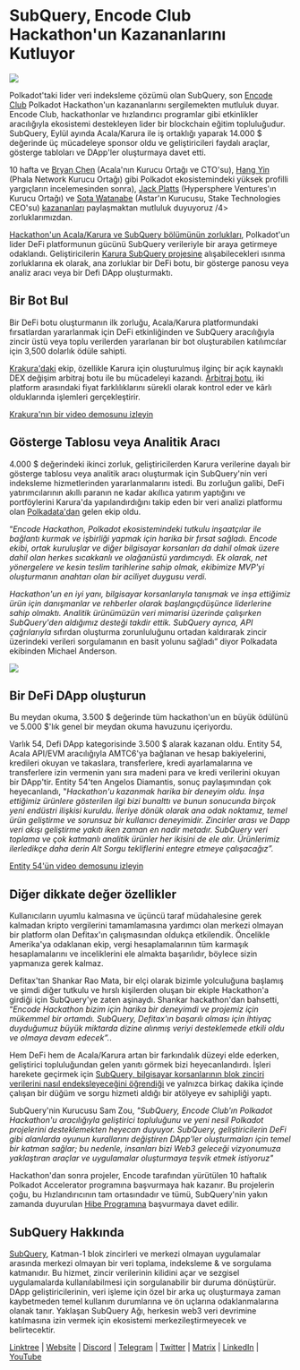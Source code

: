 # SubQuery, Encode Club Hackathon'un Kazananlarını Kutluyor

![](https://miro.medium.com/max/1400/1*KSv8qczywRPCEvWXeYiDNA.png)

Polkadot'taki lider veri indeksleme çözümü olan SubQuery, son [Encode Club](https://www.encode.club/) Polkadot Hackathon'un kazananlarını sergilemekten mutluluk duyar. Encode Club, hackathonlar ve hızlandırıcı programlar gibi etkinlikler aracılığıyla ekosistemi destekleyen lider bir blockchain eğitim topluluğudur. SubQuery, Eylül ayında Acala/Karura ile iş ortaklığı yaparak 14.000 $ değerinde üç mücadeleye sponsor oldu ve geliştiricileri faydalı araçlar, gösterge tabloları ve DApp'ler oluşturmaya davet etti.

10 hafta ve [Bryan Chen](https://twitter.com/XiliangChen) (Acala'nın Kurucu Ortağı ve CTO'su), [Hang Yin](https://twitter.com/bgmshana) (Phala Network Kurucu Ortağı) gibi Polkadot ekosistemindeki yüksek profilli yargıçların incelemesinden sonra), [Jack Platts](https://twitter.com/jackbplatts) (Hypersphere Ventures'ın Kurucu Ortağı) ve [Sota Watanabe](https://twitter.com/WatanabeSota) (Astar'ın Kurucusu, Stake Technologies CEO'su) [kazananları](https://medium.com/encode-club/polkadot-hack-finale-prizewinners-and-summary-931627c64d9) paylaşmaktan mutluluk duyuyoruz /4> zorluklarımızdan.

[Hackathon'un Acala/Karura ve SubQuery bölümünün zorlukları](https://medium.com/encode-club/polkadot-hack-challenges-7cfeba1a4c0e), Polkadot'un lider DeFi platformunun gücünü SubQuery verileriyle bir araya getirmeye odaklandı. Geliştiricilerin [Karura SubQuery projesine](https://explorer.subquery.network/subquery/AcalaNetwork/karura) alışabilecekleri ısınma zorluklarına ek olarak, ana zorluklar bir DeFi botu, bir gösterge panosu veya analiz aracı veya bir Defi DApp oluşturmaktı.

## Bir Bot Bul

Bir DeFi botu oluşturmanın ilk zorluğu, Acala/Karura platformundaki fırsatlardan yararlanmak için DeFi etkinliğinden ve SubQuery aracılığıyla zincir üstü veya toplu verilerden yararlanan bir bot oluşturabilen katılımcılar için 3,500 dolarlık ödüle sahipti.

[Krakura'daki](https://github.com/houtenbos/krakura-bot) ekip, özellikle Karura için oluşturulmuş ilginç bir açık kaynaklı DEX değişim arbitraj botu ile bu mücadeleyi kazandı. [Arbitraj botu](https://github.com/houtenbos/krakura-bot), iki platform arasındaki fiyat farklılıklarını sürekli olarak kontrol eder ve kârlı olduklarında işlemleri gerçekleştirir.

[Krakura'nın bir video demosunu izleyin](https://youtu.be/G7TNTzMDijU)

## Gösterge Tablosu veya Analitik Aracı

4.000 $ değerindeki ikinci zorluk, geliştiricilerden Karura verilerine dayalı bir gösterge tablosu veya analitik aracı oluşturmak için SubQuery'nin veri indeksleme hizmetlerinden yararlanmalarını istedi. Bu zorluğun galibi, DeFi yatırımcılarının akıllı paranın ne kadar akıllıca yatırım yaptığını ve portföylerini Karura'da yapılandırdığını takip eden bir veri analizi platformu olan [Polkadata'dan](https://www.polkadata.xyz/) gelen ekip oldu.

“_Encode Hackathon, Polkadot ekosistemindeki tutkulu inşaatçılar ile bağlantı kurmak ve işbirliği yapmak için harika bir fırsat sağladı. Encode ekibi, ortak kuruluşlar ve diğer bilgisayar korsanları da dahil olmak üzere dahil olan herkes sıcakkanlı ve olağanüstü yardımcıydı. Ek olarak, net yönergelere ve kesin teslim tarihlerine sahip olmak, ekibimize MVP'yi oluşturmanın anahtarı olan bir aciliyet duygusu verdi._

_Hackathon'un en iyi yanı, bilgisayar korsanlarıyla tanışmak ve inşa ettiğimiz ürün için danışmanlar ve rehberler olarak başlangıç ​​düşünce liderlerine sahip olmaktı. Analitik ürünümüzün veri mimarisi üzerinde çalışırken SubQuery'den aldığımız desteği takdir ettik. SubQuery ayrıca, API çağrılarıyla_ sıfırdan oluşturma zorunluluğunu ortadan kaldırarak zincir üzerindeki verileri sorgulamanın en basit yolunu sağladı” diyor Polkadata ekibinden Michael Anderson.

![](https://miro.medium.com/max/1400/0*o01LCEIOu-FyUOWx)

## Bir DeFi DApp oluşturun

Bu meydan okuma, 3.500 $ değerinde tüm hackathon'un en büyük ödülünü ve 5.000 $'lık genel bir meydan okuma havuzunu içeriyordu.

Varlık 54, Defi DApp kategorisinde 3.500 $ alarak kazanan oldu. Entity 54, Acala API/EVM aracılığıyla AMTC6'ya bağlanan ve hesap bakiyelerini, kredileri okuyan ve takaslara, transferlere, kredi ayarlamalarına ve transferlere izin vermenin yanı sıra madeni para ve kredi verilerini okuyan bir DApp'tir. Entity 54'ten Angelos Diamantis, sonuç paylaşımından çok heyecanlandı, "_Hackathon'u kazanmak harika bir deneyim oldu. İnşa ettiğimiz ürünlere gösterilen ilgi bizi bunalttı ve bunun sonucunda birçok yeni endüstri ilişkisi kuruldu. İleriye dönük olarak ana odak noktamız, temel ürün geliştirme ve sorunsuz bir kullanıcı deneyimidir. Zincirler arası ve Dapp veri akışı geliştirme yakıtı iken zaman en nadir metadır. SubQuery veri toplama ve çok katmanlı analitik ürünler her ikisini de ele alır. Ürünlerimiz ilerledikçe daha derin Alt Sorgu tekliflerini entegre etmeye çalışacağız”._

[Entity 54'ün video demosunu izleyin](https://youtu.be/fU1BRVOtx2o)

## Diğer dikkate değer özellikler

Kullanıcıların uyumlu kalmasına ve üçüncü taraf müdahalesine gerek kalmadan kripto vergilerini tamamlamasına yardımcı olan merkezi olmayan bir platform olan Defitax'ın çalışmasından oldukça etkilendik. Öncelikle Amerika'ya odaklanan ekip, vergi hesaplamalarının tüm karmaşık hesaplamalarını ve inceliklerini ele almakta başarılıdır, böylece sizin yapmanıza gerek kalmaz.

Defitax'tan Shankar Rao Mata, bir elçi olarak bizimle yolculuğuna başlamış ve şimdi diğer tutkulu ve hırslı kişilerden oluşan bir ekiple Hackathon'a girdiği için SubQuery'ye zaten aşinaydı. Shankar hackathon'dan bahsetti, “_Encode Hackathon bizim için harika bir deneyimdi ve projemiz için mükemmel bir ortamdı. SubQuery, Defitax'ın başarılı olması için ihtiyaç duyduğumuz büyük miktarda dizine alınmış veriyi desteklemede etkili oldu ve olmaya devam edecek”._.

Hem DeFi hem de Acala/Karura artan bir farkındalık düzeyi elde ederken, geliştirici topluluğundan gelen yanıtı görmek bizi heyecanlandırdı. İşleri harekete geçirmek için [SubQuery, bilgisayar korsanlarının blok zinciri verilerini nasıl endeksleyeceğini öğrendiği](https://www.youtube.com/watch?v=QUtWC_LZM8Q) ve yalnızca birkaç dakika içinde çalışan bir düğüm ve sorgu hizmeti aldığı bir atölyeye ev sahipliği yaptı.

SubQuery'nin Kurucusu Sam Zou, _"SubQuery, Encode Club'ın Polkadot Hackathon'u aracılığıyla geliştirici topluluğunu ve yeni nesil Polkadot projelerini desteklemekten heyecan duyuyor. SubQuery, geliştiricilerin DeFi gibi alanlarda oyunun kurallarını değiştiren DApp'ler oluşturmaları için temel bir katman sağlar; bu nedenle, insanları bizi Web3 geleceği vizyonumuza yaklaştıran araçlar ve uygulamalar oluşturmaya teşvik etmek istiyoruz"_

Hackathon'dan sonra projeler, Encode tarafından yürütülen 10 haftalık Polkadot Accelerator programına başvurmaya hak kazanır. Bu projelerin çoğu, bu Hızlandırıcının tam ortasındadır ve tümü, SubQuery'nin yakın zamanda duyurulan [Hibe Programına](https://subquery.network/grants) başvurmaya davet edilir.

## SubQuery Hakkında

[SubQuery](https://subquery.network/), Katman-1 blok zincirleri ve merkezi olmayan uygulamalar arasında merkezi olmayan bir veri toplama, indeksleme & ve sorgulama katmanıdır. Bu hizmet, zincir verilerinin kilidini açar ve sezgisel uygulamalarda kullanılabilmesi için sorgulanabilir bir duruma dönüştürür. DApp geliştiricilerinin, veri işleme için özel bir arka uç oluşturmaya zaman kaybetmeden temel kullanım durumlarına ve ön uçlarına odaklanmalarına olanak tanır. Yaklaşan SubQuery Ağı, herkesin web3 veri devrimine katılmasına izin vermek için ekosistemi merkezileştirmeyecek ve belirtecektir.

[Linktree](https://linktr.ee/subquerynetwork) | [Website](https://subquery.network/) | [Discord](https://discord.com/invite/78zg8aBSMG) | [Telegram](https://t.me/subquerynetwork) | [Twitter](https://twitter.com/subquerynetwork) | [Matrix](https://matrix.to/#/#subquery:matrix.org) | [LinkedIn](https://www.linkedin.com/company/subquery) | [YouTube](https://www.youtube.com/channel/UCi1a6NUUjegcLHDFLr7CqLw)
